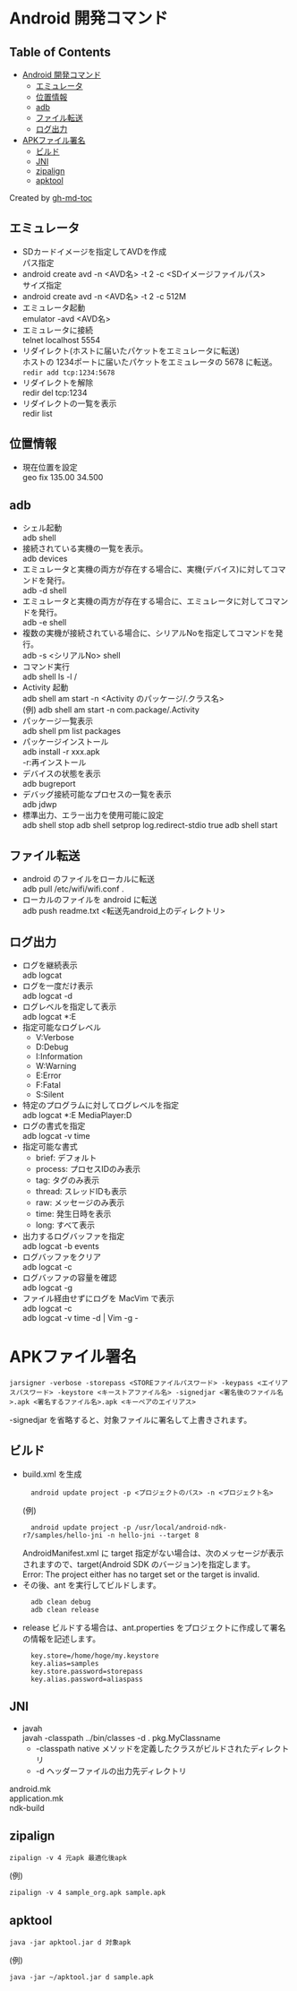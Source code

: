 # Android 開発コマンド

Table of Contents
-----------------

* [Android 開発コマンド](#android-開発コマンド)
  * [エミュレータ](#エミュレータ)
  * [位置情報](#位置情報)
  * [adb](#adb)
  * [ファイル転送](#ファイル転送)
  * [ログ出力](#ログ出力)
* [APKファイル署名](#apkファイル署名)
  * [ビルド](#ビルド)
  * [JNI](#jni)
  * [zipalign](#zipalign)
  * [apktool](#apktool)

Created by [gh-md-toc](https://github.com/ekalinin/github-markdown-toc)

## エミュレータ

* SDカードイメージを指定してAVDを作成  
パス指定
* android create avd -n <AVD名> -t 2 -c <SDイメージファイルパス>  
サイズ指定
* android create avd -n <AVD名> -t 2 -c 512M  
* エミュレータ起動  
emulator -avd <AVD名>
* エミュレータに接続  
telnet localhost 5554
* リダイレクト(ホストに届いたパケットをエミュレータに転送)  
ホストの 1234ポートに届いたパケットをエミュレータの 5678 に転送。  
    ```redir add tcp:1234:5678```
* リダイレクトを解除  
redir del tcp:1234
* リダイレクトの一覧を表示  
redir list

## 位置情報
* 現在位置を設定  
geo fix 135.00 34.500

## adb

* シェル起動  
adb shell
* 接続されている実機の一覧を表示。  
adb devices
* エミュレータと実機の両方が存在する場合に、実機(デバイス)に対してコマンドを発行。  
adb -d shell
* エミュレータと実機の両方が存在する場合に、エミュレータに対してコマンドを発行。  
adb -e shell
* 複数の実機が接続されている場合に、シリアルNoを指定してコマンドを発行。  
adb -s <シリアルNo> shell
* コマンド実行  
adb shell ls -l /
* Activity 起動  
adb shell am start -n <Activity のパッケージ/.クラス名>  
(例) adb shell am start -n com.package/.Activity
* パッケージ一覧表示  
adb shell pm list packages
* パッケージインストール  
adb install -r xxx.apk  
-r:再インストール
* デバイスの状態を表示  
adb bugreport
* デバッグ接続可能なプロセスの一覧を表示  
adb jdwp
* 標準出力、エラー出力を使用可能に設定  
    adb shell stop
    adb shell setprop log.redirect-stdio true
    adb shell start

## ファイル転送

* android のファイルをローカルに転送  
adb pull /etc/wifi/wifi.conf .
* ローカルのファイルを android に転送  
adb push readme.txt <転送先android上のディレクトリ>

## ログ出力

* ログを継続表示  
adb logcat
* ログを一度だけ表示  
adb logcat -d
* ログレベルを指定して表示  
adb logcat *:E
* 指定可能なログレベル
  * V:Verbose
  * D:Debug
  * I:Information
  * W:Warning
  * E:Error
  * F:Fatal
  * S:Silent
* 特定のプログラムに対してログレベルを指定  
adb logcat *:E MediaPlayer:D
* ログの書式を指定  
adb logcat -v time
* 指定可能な書式
  * brief: デフォルト
  * process: プロセスIDのみ表示
  * tag: タグのみ表示
  * thread: スレッドIDも表示
  * raw: メッセージのみ表示
  * time: 発生日時を表示
  * long: すべて表示
* 出力するログバッファを指定  
adb logcat -b events
* ログバッファをクリア  
adb logcat -c
* ログバッファの容量を確認  
adb logcat -g
* ファイル経由せずにログを MacVim で表示  
adb logcat -c  
adb logcat -v time -d | Vim -g -

# APKファイル署名
    jarsigner -verbose -storepass <STOREファイルパスワード> -keypass <エイリアスパスワード> -keystore <キーストアファイル名> -signedjar <署名後のファイル名>.apk <署名するファイル名>.apk <キーペアのエイリアス>

-signedjar を省略すると、対象ファイルに署名して上書きされます。

## ビルド

* build.xml を生成  
  ```
    android update project -p <プロジェクトのパス> -n <プロジェクト名>  
  ```
  (例)  
  ```
    android update project -p /usr/local/android-ndk-r7/samples/hello-jni -n hello-jni --target 8
  ```
  AndroidManifest.xml に target 指定がない場合は、次のメッセージが表示されますので、target(Android SDK のバージョン)を指定します。  
  Error: The project either has no target set or the target is invalid.
* その後、ant を実行してビルドします。  
  ```
    adb clean debug
    adb clean release
  ```
* release ビルドする場合は、ant.properties をプロジェクトに作成して署名の情報を記述します。  
  ```
    key.store=/home/hoge/my.keystore
    key.alias=samples
    key.store.password=storepass
    key.alias.password=aliaspass
  ```

## JNI
* javah  
javah -classpath ../bin/classes -d . pkg.MyClassname
  * -classpath native メソッドを定義したクラスがビルドされたディレクトリ
  * -d ヘッダーファイルの出力先ディレクトリ

android.mk  
application.mk  
ndk-build

## zipalign

    zipalign -v 4 元apk 最適化後apk
(例)

    zipalign -v 4 sample_org.apk sample.apk

## apktool
    java -jar apktool.jar d 対象apk
(例)

    java -jar ~/apktool.jar d sample.apk
